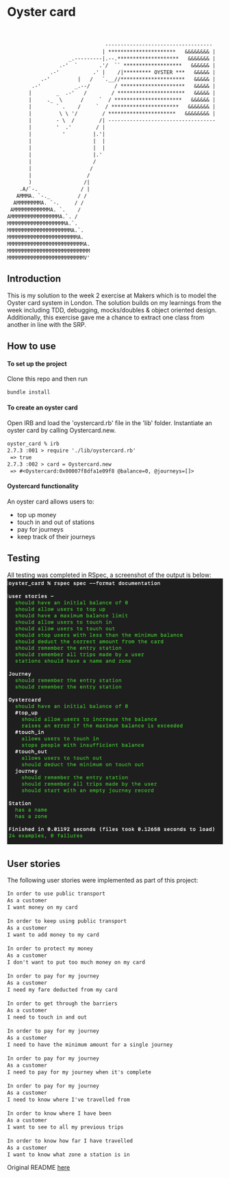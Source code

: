 # Oyster card

```


                                -----------------------------------
                               | **********************   &&&&&&&& |                                    
                    _.---------|.--.********************   &&&&&&& |                               
                 .-'  `       .'/  `` *******************   &&&&&& |                             
              .-'           .' |    /|********* OYSTER ***   &&&&& |                            
           .-'         |   /   `.__//*********************   &&&&& |                            
        .-'           _.--/        / *********************   &&&&& |                             
       |        _  .-'   /        / **********************   &&&&& |           
       |     ._  \      /     `  / **********************   &&&&&& |                              
       |        ` .    /     `  / **********************   &&&&&&& |                              
       |         \ \ '/        / **********************   &&&&&&&& |                                
       |        - \  /        /| -----------------------------------                                    
       |        '  .'        / |                                      
       |          '         |.'|                                      
       |                    |  |                                      
       |                    |  |
       |                    |.'
       |                    /
       |                   /
       |                  /
       )                 /|
    .A/`-.              / |
   AMMMA. `-._         / /
  AMMMMMMMMA. `-.     / /
 AMMMMMMMMMMMMA. `.    /
AMMMMMMMMMMMMMMMMA.`. /
MMMMMMMMMMMMMMMMMMMA.`.
MMMMMMMMMMMMMMMMMMMMMA.`.
MMMMMMMMMMMMMMMMMMMMMMMA.
MMMMMMMMMMMMMMMMMMMMMMMMMA.
MMMMMMMMMMMMMMMMMMMMMMMMMMM
MMMMMMMMMMMMMMMMMMMMMMMMMV'

```

## Introduction

This is my solution to the week 2 exercise at Makers which is to model the Oyster card system in London. The solution builds on my learnings from the week including TDD, debugging, mocks/doubles & object oriented design. Additionally, this exercise gave me a chance to extract one class from another in line with the SRP.

## How to use

#### To set up the project

Clone this repo and then run 

```
bundle install
```
#### To create an oyster card

Open IRB and load the 'oystercard.rb' file in the 'lib' folder. Instantiate an oyster card by calling Oystercard.new. 

```
oyster_card % irb
2.7.3 :001 > require './lib/oystercard.rb'
 => true 
2.7.3 :002 > card = Oystercard.new
 => #<Oystercard:0x00007f8dfa1e09f8 @balance=0, @journeys=[]> 
```

#### Oystercard functionality

An oyster card allows users to:
- top up money 
- touch in and out of stations
- pay for journeys
- keep track of their journeys 

## Testing

All testing was completed in RSpec, a screenshot of the output is below:
![tests](./images/tests.png)

## User stories

The following user stories were implemented as part of this project:
```
In order to use public transport
As a customer
I want money on my card

In order to keep using public transport
As a customer
I want to add money to my card

In order to protect my money
As a customer
I don't want to put too much money on my card

In order to pay for my journey
As a customer
I need my fare deducted from my card

In order to get through the barriers
As a customer
I need to touch in and out

In order to pay for my journey
As a customer
I need to have the minimum amount for a single journey

In order to pay for my journey
As a customer
I need to pay for my journey when it's complete

In order to pay for my journey
As a customer
I need to know where I've travelled from

In order to know where I have been
As a customer
I want to see to all my previous trips

In order to know how far I have travelled
As a customer
I want to know what zone a station is in

```

Original README [here](https://github.com/makersacademy/course/tree/main/oystercard)